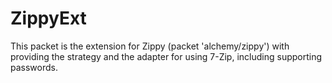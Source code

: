# ZippyExt

This packet is the extension for Zippy (packet 'alchemy/zippy') with providing the strategy and the adapter for using 7-Zip, including supporting passwords.
